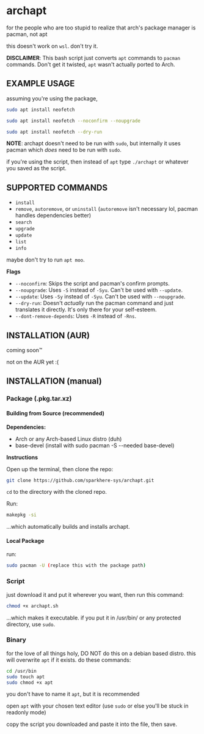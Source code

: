 # archapt
for the people who are too stupid to realize that arch's package manager is pacman, not apt

this doesn't work on `wsl`. don't try it.

**DISCLAIMER**: This bash script just converts `apt` commands to `pacman` commands. Don't get it twisted, `apt` wasn't actually ported to Arch.

## EXAMPLE USAGE
assuming you're using the package,
```bash
sudo apt install neofetch
```
```bash
sudo apt install neofetch --noconfirm --noupgrade
```
```bash
sudo apt install neofetch --dry-run
```
**NOTE**: archapt doesn't need to be run with `sudo`, but internally it uses pacman which *does* need to be run with `sudo`.

if you're using the script, then instead of `apt` type `./archapt` or whatever you saved as the script.

## SUPPORTED COMMANDS
- `install`
- `remove`, `autoremove`, or `uninstall` (`autoremove` isn't necessary lol, pacman handles dependencies better)
- `search`
- `upgrade`
- `update`
- `list`
- `info`

maybe don't try to run `apt moo`.

**Flags**

- `--noconfirm`: Skips the script and pacman's confirm prompts.
- `--noupgrade`: Uses `-S` instead of `-Syu`. Can't be used with `--update`.
- `--update`: Uses `-Sy` instead of `-Syu`. Can't be used with `--noupgrade`.
- `--dry-run`: Doesn't *actually* run the pacman command and just translates it directly. It's only there for your self-esteem.
- `--dont-remove-depends`: Uses `-R` instead of `-Rns`.

## INSTALLATION (AUR)
coming soon™

not on the AUR yet :(

## INSTALLATION (manual)
### Package (.pkg.tar.xz)
#### Building from Source (recommended)
**Dependencies:**
- Arch or any Arch-based Linux distro (duh)
- base-devel (install with sudo pacman -S --needed base-devel)
  
**Instructions**

Open up the terminal, then clone the repo:
```bash
git clone https://github.com/sparkhere-sys/archapt.git
```
`cd` to the directory with the cloned repo.

Run:
```bash
makepkg -si
```
...which automatically builds and installs archapt.


#### Local Package
run:
```bash
sudo pacman -U (replace this with the package path)
```

### Script
just download it and put it wherever you want, then run this command:

```bash
chmod +x archapt.sh
```
...which makes it executable. if you put it in /usr/bin/ or any protected directory, use `sudo`.

### Binary
for the love of all things holy, DO NOT do this on a debian based distro. this will overwrite `apt` if it exists.
do these commands:

```bash
cd /usr/bin
sudo touch apt
sudo chmod +x apt
```

you don't have to name it `apt`, but it is recommended

open `apt` with your chosen text editor (use `sudo` or else you'll be stuck in readonly mode)

copy the script you downloaded and paste it into the file, then save.
